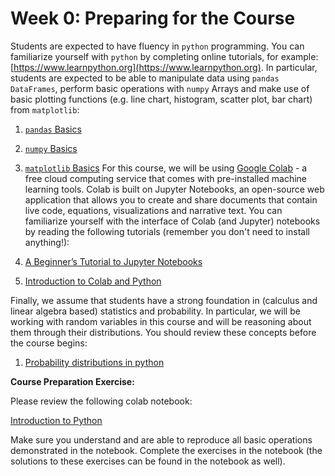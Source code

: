 # Week 0: Preparing for the Course

Students are expected to have fluency in `python` programming. You can familiarize yourself with `python` by completing online tutorials, for example: [https://www.learnpython.org](https://www.learnpython.org). In particular, students are expected to be able to manipulate data using `pandas` `DataFrames`, perform basic operations with `numpy` Arrays and make use of basic plotting functions (e.g. line chart, histogram, scatter plot, bar chart) from `matplotlib`:
1. [`pandas` Basics](https://www.learnpython.org/en/Pandas_Basics)
2. [`numpy` Basics](https://cs231n.github.io/python-numpy-tutorial/)
3. [`matplotlib` Basics](https://www.datacamp.com/community/tutorials/matplotlib-tutorial-python)
For this course, we will be using [Google Colab](http://colab.research.google.com/) - a free cloud computing service that comes with pre-installed machine learning tools. Colab is built on Jupyter Notebooks, an open-source web application that allows you to create and share documents that contain live code, equations, visualizations and narrative text. You can familiarize yourself with the interface of Colab (and Jupyter) notebooks by reading the following tutorials (remember you don't need to install anything!):

1. [A Beginner’s Tutorial to Jupyter Notebooks](https://towardsdatascience.com/a-beginners-tutorial-to-jupyter-notebooks-1b2f8705888a)
2. [Introduction to Colab and Python](https://colab.research.google.com/github/tensorflow/examples/blob/master/courses/udacity_intro_to_tensorflow_for_deep_learning/l01c01_introduction_to_colab_and_python.ipynb)

Finally, we assume that students have a strong foundation in (calculus and linear algebra based) statistics and probability. In particular, we will be working with random variables in this course and will be reasoning about them through their distributions. You should review these concepts before the course begins:

1. [Probability distributions in python](https://www.datacamp.com/community/tutorials/probability-distributions-python)

**Course Preparation Exercise:**

Please review the following colab notebook:

[Introduction to Python](https://colab.research.google.com/drive/1Q0cVWiL3HnqBEvlbK6pcQ0zKla1oAOR6)

Make sure you understand and are able to reproduce all basic operations demonstrated in the notebook. Complete the exercises in the notebook (the solutions to these exercises can be found in the notebook as well).
